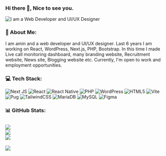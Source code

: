 ### Hi there 👋, Nice to see you.
![I am a Web Developer and UI/UX Designer](https://media.licdn.com/dms/image/D4D16AQGmmBdTHZkD8A/profile-displaybackgroundimage-shrink_350_1400/0/1704014238235?e=1709769600&v=beta&t=2q-r0-F7Uu10ZY9rD0NkXTIc1Rjir_p5ouslE0_t19o)
### 🧑 About Me:
I am amin and a web developer and UI/UX designer. Last 6 years I am working on React, WordPress, Next.js, PHP, Bootstrap. In this time I made Live call monitoring dashboard, many branding website, Recruitment website, News site, Blogging website etc.
Currently, I'm open to work and employment opportunities.
### 💻 Tech Stack:
![Next JS](https://img.shields.io/badge/Next-black?style=flat-square&logo=next.js&logoColor=white) 
![React](https://img.shields.io/badge/react-%2320232a.svg?style=flat-square&logo=react&logoColor=%2361DAFB)
![React Native](https://img.shields.io/badge/react_native-%2320232a.svg?style=flat-square&logo=react&logoColor=%2361DAFB)
![PHP](https://img.shields.io/badge/php-%23777BB4.svg?style=flat-square&logo=php&logoColor=white)
![WordPress](https://img.shields.io/badge/WordPress-%23117AC9.svg?style=flat-square&logo=WordPress&logoColor=white) 
![HTML5](https://img.shields.io/badge/html5-%23E34F26.svg?style=flat-square&logo=html5&logoColor=white) 
![Vite](https://img.shields.io/badge/vite-%23646CFF.svg?style=flat-square&logo=vite&logoColor=white) 
![Pug](https://img.shields.io/badge/Pug-FFF?style=flat-square&logo=pug&logoColor=000) 
![TailwindCSS](https://img.shields.io/badge/tailwindcss-%2338B2AC.svg?style=flat-square&logo=tailwind-css&logoColor=white) 
![MariaDB](https://img.shields.io/badge/MariaDB-003545?style=flat-square&logo=mariadb&logoColor=white) 
![MySQL](https://img.shields.io/badge/mysql-%2300000f.svg?style=flat-square&logo=mysql&logoColor=white) 
![Figma](https://img.shields.io/badge/figma-%23F24E1E.svg?style=flat-square&logo=figma&logoColor=white)

### 📊 GitHub Stats:
![](https://github-readme-stats.vercel.app/api?username=aminmithun&theme=swift&hide_border=false&include_all_commits=true&count_private=true)<br/>
![](https://github-readme-streak-stats.herokuapp.com/?user=aminmithun&theme=swift&hide_border=false)<br/>
![](https://github-readme-stats.vercel.app/api/top-langs/?username=aminmithun&theme=swift&hide_border=false&include_all_commits=true&count_private=true&layout=compact)
---
[![](https://visitcount.itsvg.in/api?id=aminmithun&icon=0&color=0)](https://visitcount.itsvg.in)
